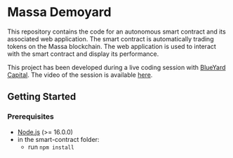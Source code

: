 # Massa Demoyard

This repository contains the code for an autonomous smart contract and its associated web application. The smart contract is automatically trading tokens on the Massa blockchain. The web application is used to interact with the smart contract and display its performance.

This project has been developed during a live coding session with [BlueYard Capital](https://www.youtube.com/@blueyardcapital2782). The video of the session is available [here](https://www.youtube.com/watch?v=gliOv6ICWRg).

## Getting Started

### Prerequisites

- [Node.js](https://nodejs.org/en/) (>= 16.0.0)
- in the smart-contract folder:
    - run `npm install`

